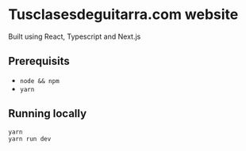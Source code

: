 # Tusclasesdeguitarra.com website
Built using React, Typescript and Next.js

## Prerequisits
- `node && npm`
- `yarn`


## Running locally
```
yarn 
yarn run dev
```
